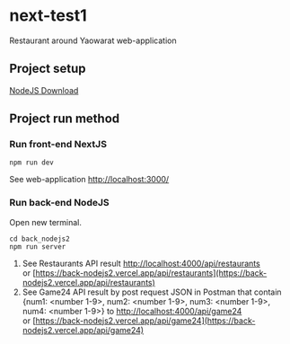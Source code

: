 # next-test1
Restaurant around Yaowarat web-application

## Project setup
[NodeJS Download](https://nodejs.org)  
## Project run method
### Run front-end NextJS
```
npm run dev
```
See web-application [http://localhost:3000/](http://localhost:3000/)

### Run back-end NodeJS
Open new terminal.
```
cd back_nodejs2
npm run server
```
1. See Restaurants API result [http://localhost:4000/api/restaurants](http://localhost:4000/api/restaurants)  
or [https://back-nodejs2.vercel.app/api/restaurants](https://back-nodejs2.vercel.app/api/restaurants)  
2. See Game24 API result by post request JSON in Postman that contain  
{num1: <number 1-9>, num2: <number 1-9>, num3: <number 1-9>, num4: <number 1-9>} to [http://localhost:4000/api/game24](http://localhost:4000/api/game24)  
or [https://back-nodejs2.vercel.app/api/game24](https://back-nodejs2.vercel.app/api/game24)  

